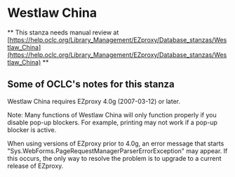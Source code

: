 # Westlaw China
** This stanza needs manual review at [https://help.oclc.org/Library_Management/EZproxy/Database_stanzas/Westlaw_China](https://help.oclc.org/Library_Management/EZproxy/Database_stanzas/Westlaw_China) **

## Some of OCLC's notes for this stanza

Westlaw China requires EZproxy 4.0g (2007-03-12) or later.

Note: Many functions of Westlaw China will only function properly if you disable pop-up blockers. For example, printing may not work if a pop-up blocker is active.

When using versions of EZproxy prior to 4.0g, an error message that starts &quot;Sys.WebForms.PageRequestManagerParserErrorException&quot; may appear. If this occurs, the only way to resolve the problem is to upgrade to a current release of EZproxy.

